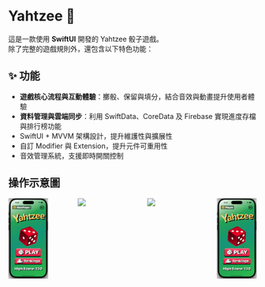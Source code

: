 # Yahtzee 🎲
這是一款使用 **SwiftUI** 開發的 Yahtzee 骰子遊戲。  
除了完整的遊戲規則外，還包含以下特色功能：

## ✨ 功能
- **遊戲核心流程與互動體驗**：擲骰、保留與填分，結合音效與動畫提升使用者體驗  
- **資料管理與雲端同步**：利用 SwiftData、CoreData 及 Firebase 實現進度存檔與排行榜功能  
- SwiftUI + MVVM 架構設計，提升維護性與擴展性  
- 自訂 Modifier 與 Extension，提升元件可重用性  
- 音效管理系統，支援即時開關控制  

## 操作示意圖

<div style="display: flex; justify-content: space-between;">
  <img src="assets/newDemo1.gif" width="16%" />
  <img src="assets/demo2.gif" width="16%" />
  <img src="assets/demo3.gif" width="16%" />
  <img src="assets/demo4.gif" width="16%" />
</div>
